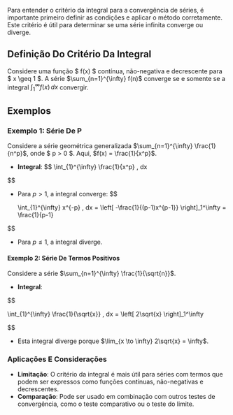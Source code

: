 Para entender o critério da integral para a convergência de séries, é importante primeiro definir as condições e aplicar o método corretamente. Este critério é útil para determinar se uma série infinita converge ou diverge.

## Definição Do Critério Da Integral

Considere uma função $ f(x) $ contínua, não-negativa e decrescente para $ x \geq 1 $. A série $\sum_{n=1}^{\infty} f(n)$ converge se e somente se a integral $\int_{1}^{\infty} f(x) \, dx$ convergir.

## Exemplos

### Exemplo 1: Série De P

Considere a série geométrica generalizada $\sum_{n=1}^{\infty} \frac{1}{n^p}$, onde $ p > 0 $. Aqui, $f(x) = \frac{1}{x^p}$.

- **Integral**:
  $$
  \int_{1}^{\infty} \frac{1}{x^p} \, dx
  
$$
- Para $p > 1$, a integral converge:
$$

  \int_{1}^{\infty} x^{-p} \, dx = \left[ -\frac{1}{(p-1)x^{p-1}} \right]_1^\infty = \frac{1}{p-1}

$$
- Para $p \leq 1$, a integral diverge.

#### Exemplo 2: Série De Termos Positivos

Considere a série $\sum_{n=1}^{\infty} \frac{1}{\sqrt{n}}$.

- **Integral**:
  
$$

  \int_{1}^{\infty} \frac{1}{\sqrt{x}} \, dx = \left[ 2\sqrt{x} \right]_1^\infty

$$

- Esta integral diverge porque $\lim_{x \to \infty} 2\sqrt{x} = \infty$.

### Aplicações E Considerações

- **Limitação**: O critério da integral é mais útil para séries com termos que podem ser expressos como funções contínuas, não-negativas e decrescentes.
- **Comparação**: Pode ser usado em combinação com outros testes de convergência, como o teste comparativo ou o teste do limite.
